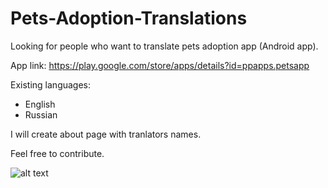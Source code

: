 # Pets-Adoption-Translations

Looking for people who want to translate pets adoption app (Android app).

App link:
https://play.google.com/store/apps/details?id=ppapps.petsapp

Existing languages:
+ English
+ Russian

I will create about page with tranlators names.

Feel free to contribute.


![alt text](https://github.com/pavelpoley/Pets-Adoption-Translations/blob/master/pets_adoption_screens.png)
